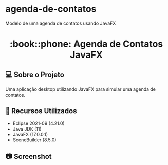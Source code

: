 # agenda-de-contatos
Modelo de uma agenda de contatos usando JavaFX
<h1 align="center">:book::phone: Agenda de Contatos JavaFX</h1>

## :computer: Sobre o Projeto
Uma aplicação desktop utilizando JavaFX para simular uma agenda de contatos.


## :wrench: Recursos Utilizados
- Eclipse 2021-09 (4.21.0)
- Java JDK (11)
- JavaFX (17.0.0.1)
- SceneBuilder (8.5.0)


## :camera: Screenshot


